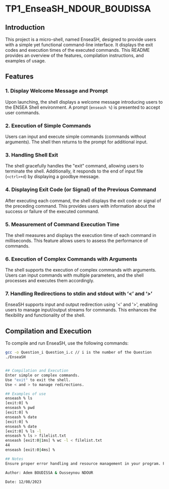 # TP1_EnseaSH_NDOUR_BOUDISSA

## Introduction
This project is a micro-shell, named EnseaSH, designed to provide users with a simple yet functional command-line interface. It displays the exit codes and execution times of the executed commands. This README provides an overview of the features, compilation instructions, and examples of usage.

## Features

### 1. Display Welcome Message and Prompt
Upon launching, the shell displays a welcome message introducing users to the ENSEA Shell environment. A prompt (`enseash %`) is presented to accept user commands.

### 2. Execution of Simple Commands
Users can input and execute simple commands (commands without arguments). The shell then returns to the prompt for additional input.

### 3. Handling Shell Exit
The shell gracefully handles the "exit" command, allowing users to terminate the shell. Additionally, it responds to the end of input file (`<ctrl>+d`) by displaying a goodbye message.

### 4. Displaying Exit Code (or Signal) of the Previous Command
After executing each command, the shell displays the exit code or signal of the preceding command. This provides users with information about the success or failure of the executed command.

### 5. Measurement of Command Execution Time
The shell measures and displays the execution time of each command in milliseconds. This feature allows users to assess the performance of commands.

### 6. Execution of Complex Commands with Arguments
The shell supports the execution of complex commands with arguments. Users can input commands with multiple parameters, and the shell processes and executes them accordingly.

### 7. Handling Redirections to stdin and stdout with ‘<’ and ‘>’
EnseaSH supports input and output redirection using '<' and '>', enabling users to manage input/output streams for commands. This enhances the flexibility and functionality of the shell.

## Compilation and Execution
To compile and run EnseaSH, use the following commands:

```bash
gcc -o Question_i Question_i.c // i is the number of the Question
./EnseaSH


## Compilation and Execution
Enter simple or complex commands.
Use "exit" to exit the shell.
Use < and > to manage redirections.

## Examples of use
enseash % ls
[exit:0] % 
enseash % pwd
[exit:0] % 
enseash % date
[exit:0] % 
enseash % date
[exit:0] % ls -l
enseash % ls > filelist.txt
enseash [exit:0|1ms] % wc -l < filelist.txt
44
enseash [exit:0|4ms] % 

## Notes
Ensure proper error handling and resource management in your program. Feel free to continue enhancing and expanding features based on future needs.

Author: Adem BOUDISSA & Ousseynou NDOUR

Date: 12/08/2023
